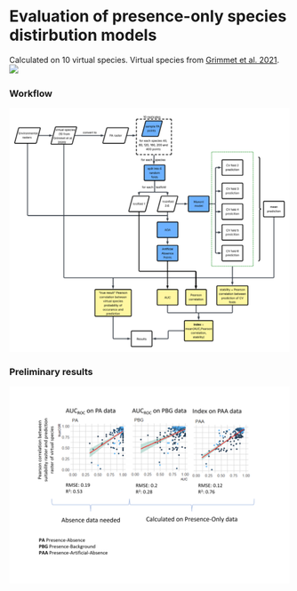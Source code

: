 # Evaluation of presence-only species distirbution models

Calculated on 10 virtual species. Virtual species from [Grimmet et al. 2021](https://doi.org/10.1016/j.ecolmodel.2020.109194).
![](https://ars.els-cdn.com/content/image/1-s2.0-S0304380020302659-gr1.jpg)

### Workflow
![](images/workflow.png)


### Preliminary results

![](images/summary.png)
